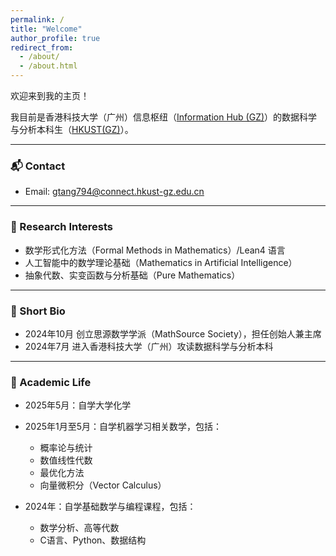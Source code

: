 ```yaml
---
permalink: /
title: "Welcome"
author_profile: true
redirect_from:
  - /about/
  - /about.html
---
```


欢迎来到我的主页！

我目前是香港科技大学（广州）信息枢纽（[Information Hub (GZ)](https://www.hkust-gz.edu.cn/academics/hubs-and-thrust-areas/information-hub/)）的数据科学与分析本科生（[HKUST(GZ)](https://www.hkust-gz.edu.cn/)）。

---

### 📬 Contact
- Email: gtang794@connect.hkust-gz.edu.cn

---

### 🔬 Research Interests

- 数学形式化方法（Formal Methods in Mathematics）/Lean4 语言
- 人工智能中的数学理论基础（Mathematics in Artificial Intelligence）
- 抽象代数、实变函数与分析基础（Pure Mathematics）

---

### 👤 Short Bio

- 2024年10月 创立思源数学学派（MathSource Society），担任创始人兼主席  
- 2024年7月 进入香港科技大学（广州）攻读数据科学与分析本科  

---

### 📘 Academic Life
- 2025年5月：自学大学化学
 
- 2025年1月至5月：自学机器学习相关数学，包括：
  - 概率论与统计
  - 数值线性代数
  - 最优化方法
  - 向量微积分（Vector Calculus）

- 2024年：自学基础数学与编程课程，包括：
  - 数学分析、高等代数
  - C语言、Python、数据结构
